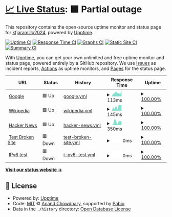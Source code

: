 # [📈 Live Status](https://kfjaramillo2024.github.io/ProyectoGHA02): <!--live status--> **🟧 Partial outage**

This repository contains the open-source uptime monitor and status page for [kfjaramillo2024](https://kfjaramillo2024.github.io/ProyectoGHA02), powered by [Upptime](https://github.com/upptime/upptime).

[![Uptime CI](https://github.com/kfjaramillo2024/ProyectoGHA02/workflows/Uptime%20CI/badge.svg)](https://github.com/kfjaramillo2024/ProyectoGHA02/actions?query=workflow%3A%22Uptime+CI%22)
[![Response Time CI](https://github.com/kfjaramillo2024/ProyectoGHA02/workflows/Response%20Time%20CI/badge.svg)](https://github.com/kfjaramillo2024/ProyectoGHA02/actions?query=workflow%3A%22Response+Time+CI%22)
[![Graphs CI](https://github.com/kfjaramillo2024/ProyectoGHA02/workflows/Graphs%20CI/badge.svg)](https://github.com/kfjaramillo2024/ProyectoGHA02/actions?query=workflow%3A%22Graphs+CI%22)
[![Static Site CI](https://github.com/kfjaramillo2024/ProyectoGHA02/workflows/Static%20Site%20CI/badge.svg)](https://github.com/kfjaramillo2024/ProyectoGHA02/actions?query=workflow%3A%22Static+Site+CI%22)
[![Summary CI](https://github.com/kfjaramillo2024/ProyectoGHA02/workflows/Summary%20CI/badge.svg)](https://github.com/kfjaramillo2024/ProyectoGHA02/actions?query=workflow%3A%22Summary+CI%22)

With [Upptime](https://upptime.js.org), you can get your own unlimited and free uptime monitor and status page, powered entirely by a GitHub repository. We use [Issues](https://github.com/kfjaramillo2024/ProyectoGHA02/issues) as incident reports, [Actions](https://github.com/kfjaramillo2024/ProyectoGHA02/actions) as uptime monitors, and [Pages](https://kfjaramillo2024.github.io/ProyectoGHA02) for the status page.

<!--start: status pages-->
<!-- This summary is generated by Upptime (https://github.com/upptime/upptime) -->
<!-- Do not edit this manually, your changes will be overwritten -->
<!-- prettier-ignore -->
| URL | Status | History | Response Time | Uptime |
| --- | ------ | ------- | ------------- | ------ |
| <img alt="" src="https://icons.duckduckgo.com/ip3/www.google.com.ico" height="13"> [Google](https://www.google.com) | 🟩 Up | [google.yml](https://github.com/kfjaramillo2024/ProyectoGHA02/commits/HEAD/history/google.yml) | <details><summary><img alt="Response time graph" src="./graphs/google/response-time-week.png" height="20"> 113ms</summary><br><a href="https://kfjaramillo2024.github.io/ProyectoGHA02/history/google"><img alt="Response time 112" src="https://img.shields.io/endpoint?url=https%3A%2F%2Fraw.githubusercontent.com%2Fkfjaramillo2024%2FProyectoGHA02%2FHEAD%2Fapi%2Fgoogle%2Fresponse-time.json"></a><br><a href="https://kfjaramillo2024.github.io/ProyectoGHA02/history/google"><img alt="24-hour response time 84" src="https://img.shields.io/endpoint?url=https%3A%2F%2Fraw.githubusercontent.com%2Fkfjaramillo2024%2FProyectoGHA02%2FHEAD%2Fapi%2Fgoogle%2Fresponse-time-day.json"></a><br><a href="https://kfjaramillo2024.github.io/ProyectoGHA02/history/google"><img alt="7-day response time 113" src="https://img.shields.io/endpoint?url=https%3A%2F%2Fraw.githubusercontent.com%2Fkfjaramillo2024%2FProyectoGHA02%2FHEAD%2Fapi%2Fgoogle%2Fresponse-time-week.json"></a><br><a href="https://kfjaramillo2024.github.io/ProyectoGHA02/history/google"><img alt="30-day response time 112" src="https://img.shields.io/endpoint?url=https%3A%2F%2Fraw.githubusercontent.com%2Fkfjaramillo2024%2FProyectoGHA02%2FHEAD%2Fapi%2Fgoogle%2Fresponse-time-month.json"></a><br><a href="https://kfjaramillo2024.github.io/ProyectoGHA02/history/google"><img alt="1-year response time 112" src="https://img.shields.io/endpoint?url=https%3A%2F%2Fraw.githubusercontent.com%2Fkfjaramillo2024%2FProyectoGHA02%2FHEAD%2Fapi%2Fgoogle%2Fresponse-time-year.json"></a></details> | <details><summary><a href="https://kfjaramillo2024.github.io/ProyectoGHA02/history/google">100.00%</a></summary><a href="https://kfjaramillo2024.github.io/ProyectoGHA02/history/google"><img alt="All-time uptime 100.00%" src="https://img.shields.io/endpoint?url=https%3A%2F%2Fraw.githubusercontent.com%2Fkfjaramillo2024%2FProyectoGHA02%2FHEAD%2Fapi%2Fgoogle%2Fuptime.json"></a><br><a href="https://kfjaramillo2024.github.io/ProyectoGHA02/history/google"><img alt="24-hour uptime 100.00%" src="https://img.shields.io/endpoint?url=https%3A%2F%2Fraw.githubusercontent.com%2Fkfjaramillo2024%2FProyectoGHA02%2FHEAD%2Fapi%2Fgoogle%2Fuptime-day.json"></a><br><a href="https://kfjaramillo2024.github.io/ProyectoGHA02/history/google"><img alt="7-day uptime 100.00%" src="https://img.shields.io/endpoint?url=https%3A%2F%2Fraw.githubusercontent.com%2Fkfjaramillo2024%2FProyectoGHA02%2FHEAD%2Fapi%2Fgoogle%2Fuptime-week.json"></a><br><a href="https://kfjaramillo2024.github.io/ProyectoGHA02/history/google"><img alt="30-day uptime 100.00%" src="https://img.shields.io/endpoint?url=https%3A%2F%2Fraw.githubusercontent.com%2Fkfjaramillo2024%2FProyectoGHA02%2FHEAD%2Fapi%2Fgoogle%2Fuptime-month.json"></a><br><a href="https://kfjaramillo2024.github.io/ProyectoGHA02/history/google"><img alt="1-year uptime 100.00%" src="https://img.shields.io/endpoint?url=https%3A%2F%2Fraw.githubusercontent.com%2Fkfjaramillo2024%2FProyectoGHA02%2FHEAD%2Fapi%2Fgoogle%2Fuptime-year.json"></a></details>
| <img alt="" src="https://icons.duckduckgo.com/ip3/en.wikipedia.org.ico" height="13"> [Wikipedia](https://en.wikipedia.org) | 🟩 Up | [wikipedia.yml](https://github.com/kfjaramillo2024/ProyectoGHA02/commits/HEAD/history/wikipedia.yml) | <details><summary><img alt="Response time graph" src="./graphs/wikipedia/response-time-week.png" height="20"> 145ms</summary><br><a href="https://kfjaramillo2024.github.io/ProyectoGHA02/history/wikipedia"><img alt="Response time 197" src="https://img.shields.io/endpoint?url=https%3A%2F%2Fraw.githubusercontent.com%2Fkfjaramillo2024%2FProyectoGHA02%2FHEAD%2Fapi%2Fwikipedia%2Fresponse-time.json"></a><br><a href="https://kfjaramillo2024.github.io/ProyectoGHA02/history/wikipedia"><img alt="24-hour response time 86" src="https://img.shields.io/endpoint?url=https%3A%2F%2Fraw.githubusercontent.com%2Fkfjaramillo2024%2FProyectoGHA02%2FHEAD%2Fapi%2Fwikipedia%2Fresponse-time-day.json"></a><br><a href="https://kfjaramillo2024.github.io/ProyectoGHA02/history/wikipedia"><img alt="7-day response time 145" src="https://img.shields.io/endpoint?url=https%3A%2F%2Fraw.githubusercontent.com%2Fkfjaramillo2024%2FProyectoGHA02%2FHEAD%2Fapi%2Fwikipedia%2Fresponse-time-week.json"></a><br><a href="https://kfjaramillo2024.github.io/ProyectoGHA02/history/wikipedia"><img alt="30-day response time 197" src="https://img.shields.io/endpoint?url=https%3A%2F%2Fraw.githubusercontent.com%2Fkfjaramillo2024%2FProyectoGHA02%2FHEAD%2Fapi%2Fwikipedia%2Fresponse-time-month.json"></a><br><a href="https://kfjaramillo2024.github.io/ProyectoGHA02/history/wikipedia"><img alt="1-year response time 197" src="https://img.shields.io/endpoint?url=https%3A%2F%2Fraw.githubusercontent.com%2Fkfjaramillo2024%2FProyectoGHA02%2FHEAD%2Fapi%2Fwikipedia%2Fresponse-time-year.json"></a></details> | <details><summary><a href="https://kfjaramillo2024.github.io/ProyectoGHA02/history/wikipedia">100.00%</a></summary><a href="https://kfjaramillo2024.github.io/ProyectoGHA02/history/wikipedia"><img alt="All-time uptime 100.00%" src="https://img.shields.io/endpoint?url=https%3A%2F%2Fraw.githubusercontent.com%2Fkfjaramillo2024%2FProyectoGHA02%2FHEAD%2Fapi%2Fwikipedia%2Fuptime.json"></a><br><a href="https://kfjaramillo2024.github.io/ProyectoGHA02/history/wikipedia"><img alt="24-hour uptime 100.00%" src="https://img.shields.io/endpoint?url=https%3A%2F%2Fraw.githubusercontent.com%2Fkfjaramillo2024%2FProyectoGHA02%2FHEAD%2Fapi%2Fwikipedia%2Fuptime-day.json"></a><br><a href="https://kfjaramillo2024.github.io/ProyectoGHA02/history/wikipedia"><img alt="7-day uptime 100.00%" src="https://img.shields.io/endpoint?url=https%3A%2F%2Fraw.githubusercontent.com%2Fkfjaramillo2024%2FProyectoGHA02%2FHEAD%2Fapi%2Fwikipedia%2Fuptime-week.json"></a><br><a href="https://kfjaramillo2024.github.io/ProyectoGHA02/history/wikipedia"><img alt="30-day uptime 100.00%" src="https://img.shields.io/endpoint?url=https%3A%2F%2Fraw.githubusercontent.com%2Fkfjaramillo2024%2FProyectoGHA02%2FHEAD%2Fapi%2Fwikipedia%2Fuptime-month.json"></a><br><a href="https://kfjaramillo2024.github.io/ProyectoGHA02/history/wikipedia"><img alt="1-year uptime 100.00%" src="https://img.shields.io/endpoint?url=https%3A%2F%2Fraw.githubusercontent.com%2Fkfjaramillo2024%2FProyectoGHA02%2FHEAD%2Fapi%2Fwikipedia%2Fuptime-year.json"></a></details>
| <img alt="" src="https://icons.duckduckgo.com/ip3/news.ycombinator.com.ico" height="13"> [Hacker News](https://news.ycombinator.com) | 🟩 Up | [hacker-news.yml](https://github.com/kfjaramillo2024/ProyectoGHA02/commits/HEAD/history/hacker-news.yml) | <details><summary><img alt="Response time graph" src="./graphs/hacker-news/response-time-week.png" height="20"> 350ms</summary><br><a href="https://kfjaramillo2024.github.io/ProyectoGHA02/history/hacker-news"><img alt="Response time 320" src="https://img.shields.io/endpoint?url=https%3A%2F%2Fraw.githubusercontent.com%2Fkfjaramillo2024%2FProyectoGHA02%2FHEAD%2Fapi%2Fhacker-news%2Fresponse-time.json"></a><br><a href="https://kfjaramillo2024.github.io/ProyectoGHA02/history/hacker-news"><img alt="24-hour response time 429" src="https://img.shields.io/endpoint?url=https%3A%2F%2Fraw.githubusercontent.com%2Fkfjaramillo2024%2FProyectoGHA02%2FHEAD%2Fapi%2Fhacker-news%2Fresponse-time-day.json"></a><br><a href="https://kfjaramillo2024.github.io/ProyectoGHA02/history/hacker-news"><img alt="7-day response time 350" src="https://img.shields.io/endpoint?url=https%3A%2F%2Fraw.githubusercontent.com%2Fkfjaramillo2024%2FProyectoGHA02%2FHEAD%2Fapi%2Fhacker-news%2Fresponse-time-week.json"></a><br><a href="https://kfjaramillo2024.github.io/ProyectoGHA02/history/hacker-news"><img alt="30-day response time 320" src="https://img.shields.io/endpoint?url=https%3A%2F%2Fraw.githubusercontent.com%2Fkfjaramillo2024%2FProyectoGHA02%2FHEAD%2Fapi%2Fhacker-news%2Fresponse-time-month.json"></a><br><a href="https://kfjaramillo2024.github.io/ProyectoGHA02/history/hacker-news"><img alt="1-year response time 320" src="https://img.shields.io/endpoint?url=https%3A%2F%2Fraw.githubusercontent.com%2Fkfjaramillo2024%2FProyectoGHA02%2FHEAD%2Fapi%2Fhacker-news%2Fresponse-time-year.json"></a></details> | <details><summary><a href="https://kfjaramillo2024.github.io/ProyectoGHA02/history/hacker-news">100.00%</a></summary><a href="https://kfjaramillo2024.github.io/ProyectoGHA02/history/hacker-news"><img alt="All-time uptime 100.00%" src="https://img.shields.io/endpoint?url=https%3A%2F%2Fraw.githubusercontent.com%2Fkfjaramillo2024%2FProyectoGHA02%2FHEAD%2Fapi%2Fhacker-news%2Fuptime.json"></a><br><a href="https://kfjaramillo2024.github.io/ProyectoGHA02/history/hacker-news"><img alt="24-hour uptime 100.00%" src="https://img.shields.io/endpoint?url=https%3A%2F%2Fraw.githubusercontent.com%2Fkfjaramillo2024%2FProyectoGHA02%2FHEAD%2Fapi%2Fhacker-news%2Fuptime-day.json"></a><br><a href="https://kfjaramillo2024.github.io/ProyectoGHA02/history/hacker-news"><img alt="7-day uptime 100.00%" src="https://img.shields.io/endpoint?url=https%3A%2F%2Fraw.githubusercontent.com%2Fkfjaramillo2024%2FProyectoGHA02%2FHEAD%2Fapi%2Fhacker-news%2Fuptime-week.json"></a><br><a href="https://kfjaramillo2024.github.io/ProyectoGHA02/history/hacker-news"><img alt="30-day uptime 100.00%" src="https://img.shields.io/endpoint?url=https%3A%2F%2Fraw.githubusercontent.com%2Fkfjaramillo2024%2FProyectoGHA02%2FHEAD%2Fapi%2Fhacker-news%2Fuptime-month.json"></a><br><a href="https://kfjaramillo2024.github.io/ProyectoGHA02/history/hacker-news"><img alt="1-year uptime 100.00%" src="https://img.shields.io/endpoint?url=https%3A%2F%2Fraw.githubusercontent.com%2Fkfjaramillo2024%2FProyectoGHA02%2FHEAD%2Fapi%2Fhacker-news%2Fuptime-year.json"></a></details>
| <img alt="" src="https://icons.duckduckgo.com/ip3/thissitedoesnotexist.koj.co.ico" height="13"> [Test Broken Site](https://thissitedoesnotexist.koj.co) | 🟥 Down | [test-broken-site.yml](https://github.com/kfjaramillo2024/ProyectoGHA02/commits/HEAD/history/test-broken-site.yml) | <details><summary><img alt="Response time graph" src="./graphs/test-broken-site/response-time-week.png" height="20"> 0ms</summary><br><a href="https://kfjaramillo2024.github.io/ProyectoGHA02/history/test-broken-site"><img alt="Response time 0" src="https://img.shields.io/endpoint?url=https%3A%2F%2Fraw.githubusercontent.com%2Fkfjaramillo2024%2FProyectoGHA02%2FHEAD%2Fapi%2Ftest-broken-site%2Fresponse-time.json"></a><br><a href="https://kfjaramillo2024.github.io/ProyectoGHA02/history/test-broken-site"><img alt="24-hour response time 0" src="https://img.shields.io/endpoint?url=https%3A%2F%2Fraw.githubusercontent.com%2Fkfjaramillo2024%2FProyectoGHA02%2FHEAD%2Fapi%2Ftest-broken-site%2Fresponse-time-day.json"></a><br><a href="https://kfjaramillo2024.github.io/ProyectoGHA02/history/test-broken-site"><img alt="7-day response time 0" src="https://img.shields.io/endpoint?url=https%3A%2F%2Fraw.githubusercontent.com%2Fkfjaramillo2024%2FProyectoGHA02%2FHEAD%2Fapi%2Ftest-broken-site%2Fresponse-time-week.json"></a><br><a href="https://kfjaramillo2024.github.io/ProyectoGHA02/history/test-broken-site"><img alt="30-day response time 0" src="https://img.shields.io/endpoint?url=https%3A%2F%2Fraw.githubusercontent.com%2Fkfjaramillo2024%2FProyectoGHA02%2FHEAD%2Fapi%2Ftest-broken-site%2Fresponse-time-month.json"></a><br><a href="https://kfjaramillo2024.github.io/ProyectoGHA02/history/test-broken-site"><img alt="1-year response time 0" src="https://img.shields.io/endpoint?url=https%3A%2F%2Fraw.githubusercontent.com%2Fkfjaramillo2024%2FProyectoGHA02%2FHEAD%2Fapi%2Ftest-broken-site%2Fresponse-time-year.json"></a></details> | <details><summary><a href="https://kfjaramillo2024.github.io/ProyectoGHA02/history/test-broken-site">100.00%</a></summary><a href="https://kfjaramillo2024.github.io/ProyectoGHA02/history/test-broken-site"><img alt="All-time uptime 100.00%" src="https://img.shields.io/endpoint?url=https%3A%2F%2Fraw.githubusercontent.com%2Fkfjaramillo2024%2FProyectoGHA02%2FHEAD%2Fapi%2Ftest-broken-site%2Fuptime.json"></a><br><a href="https://kfjaramillo2024.github.io/ProyectoGHA02/history/test-broken-site"><img alt="24-hour uptime 100.00%" src="https://img.shields.io/endpoint?url=https%3A%2F%2Fraw.githubusercontent.com%2Fkfjaramillo2024%2FProyectoGHA02%2FHEAD%2Fapi%2Ftest-broken-site%2Fuptime-day.json"></a><br><a href="https://kfjaramillo2024.github.io/ProyectoGHA02/history/test-broken-site"><img alt="7-day uptime 100.00%" src="https://img.shields.io/endpoint?url=https%3A%2F%2Fraw.githubusercontent.com%2Fkfjaramillo2024%2FProyectoGHA02%2FHEAD%2Fapi%2Ftest-broken-site%2Fuptime-week.json"></a><br><a href="https://kfjaramillo2024.github.io/ProyectoGHA02/history/test-broken-site"><img alt="30-day uptime 100.00%" src="https://img.shields.io/endpoint?url=https%3A%2F%2Fraw.githubusercontent.com%2Fkfjaramillo2024%2FProyectoGHA02%2FHEAD%2Fapi%2Ftest-broken-site%2Fuptime-month.json"></a><br><a href="https://kfjaramillo2024.github.io/ProyectoGHA02/history/test-broken-site"><img alt="1-year uptime 100.00%" src="https://img.shields.io/endpoint?url=https%3A%2F%2Fraw.githubusercontent.com%2Fkfjaramillo2024%2FProyectoGHA02%2FHEAD%2Fapi%2Ftest-broken-site%2Fuptime-year.json"></a></details>
| <img alt="" src="https://icons.duckduckgo.com/ip3/null.ico" height="13"> [IPv6 test](forwardemail.net) | 🟥 Down | [i-pv6-test.yml](https://github.com/kfjaramillo2024/ProyectoGHA02/commits/HEAD/history/i-pv6-test.yml) | <details><summary><img alt="Response time graph" src="./graphs/i-pv6-test/response-time-week.png" height="20"> 0ms</summary><br><a href="https://kfjaramillo2024.github.io/ProyectoGHA02/history/i-pv6-test"><img alt="Response time 0" src="https://img.shields.io/endpoint?url=https%3A%2F%2Fraw.githubusercontent.com%2Fkfjaramillo2024%2FProyectoGHA02%2FHEAD%2Fapi%2Fi-pv6-test%2Fresponse-time.json"></a><br><a href="https://kfjaramillo2024.github.io/ProyectoGHA02/history/i-pv6-test"><img alt="24-hour response time 0" src="https://img.shields.io/endpoint?url=https%3A%2F%2Fraw.githubusercontent.com%2Fkfjaramillo2024%2FProyectoGHA02%2FHEAD%2Fapi%2Fi-pv6-test%2Fresponse-time-day.json"></a><br><a href="https://kfjaramillo2024.github.io/ProyectoGHA02/history/i-pv6-test"><img alt="7-day response time 0" src="https://img.shields.io/endpoint?url=https%3A%2F%2Fraw.githubusercontent.com%2Fkfjaramillo2024%2FProyectoGHA02%2FHEAD%2Fapi%2Fi-pv6-test%2Fresponse-time-week.json"></a><br><a href="https://kfjaramillo2024.github.io/ProyectoGHA02/history/i-pv6-test"><img alt="30-day response time 0" src="https://img.shields.io/endpoint?url=https%3A%2F%2Fraw.githubusercontent.com%2Fkfjaramillo2024%2FProyectoGHA02%2FHEAD%2Fapi%2Fi-pv6-test%2Fresponse-time-month.json"></a><br><a href="https://kfjaramillo2024.github.io/ProyectoGHA02/history/i-pv6-test"><img alt="1-year response time 0" src="https://img.shields.io/endpoint?url=https%3A%2F%2Fraw.githubusercontent.com%2Fkfjaramillo2024%2FProyectoGHA02%2FHEAD%2Fapi%2Fi-pv6-test%2Fresponse-time-year.json"></a></details> | <details><summary><a href="https://kfjaramillo2024.github.io/ProyectoGHA02/history/i-pv6-test">100.00%</a></summary><a href="https://kfjaramillo2024.github.io/ProyectoGHA02/history/i-pv6-test"><img alt="All-time uptime 100.00%" src="https://img.shields.io/endpoint?url=https%3A%2F%2Fraw.githubusercontent.com%2Fkfjaramillo2024%2FProyectoGHA02%2FHEAD%2Fapi%2Fi-pv6-test%2Fuptime.json"></a><br><a href="https://kfjaramillo2024.github.io/ProyectoGHA02/history/i-pv6-test"><img alt="24-hour uptime 100.00%" src="https://img.shields.io/endpoint?url=https%3A%2F%2Fraw.githubusercontent.com%2Fkfjaramillo2024%2FProyectoGHA02%2FHEAD%2Fapi%2Fi-pv6-test%2Fuptime-day.json"></a><br><a href="https://kfjaramillo2024.github.io/ProyectoGHA02/history/i-pv6-test"><img alt="7-day uptime 100.00%" src="https://img.shields.io/endpoint?url=https%3A%2F%2Fraw.githubusercontent.com%2Fkfjaramillo2024%2FProyectoGHA02%2FHEAD%2Fapi%2Fi-pv6-test%2Fuptime-week.json"></a><br><a href="https://kfjaramillo2024.github.io/ProyectoGHA02/history/i-pv6-test"><img alt="30-day uptime 100.00%" src="https://img.shields.io/endpoint?url=https%3A%2F%2Fraw.githubusercontent.com%2Fkfjaramillo2024%2FProyectoGHA02%2FHEAD%2Fapi%2Fi-pv6-test%2Fuptime-month.json"></a><br><a href="https://kfjaramillo2024.github.io/ProyectoGHA02/history/i-pv6-test"><img alt="1-year uptime 100.00%" src="https://img.shields.io/endpoint?url=https%3A%2F%2Fraw.githubusercontent.com%2Fkfjaramillo2024%2FProyectoGHA02%2FHEAD%2Fapi%2Fi-pv6-test%2Fuptime-year.json"></a></details>

<!--end: status pages-->

[**Visit our status website →**](https://kfjaramillo2024.github.io/ProyectoGHA02)

## 📄 License

- Powered by: [Upptime](https://github.com/upptime/upptime)
- Code: [MIT](./LICENSE) © [Anand Chowdhary](https://anandchowdhary.com), supported by [Pabio](https://pabio.com)
- Data in the `./history` directory: [Open Database License](https://opendatacommons.org/licenses/odbl/1-0/)
<!-- trigger upptime site generation -->
